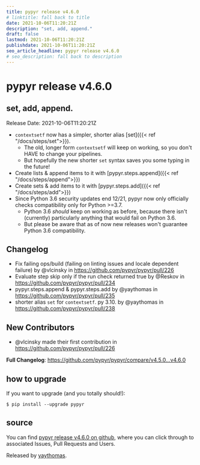 ```yaml
---
title: pypyr release v4.6.0
# linktitle: fall back to title
date: 2021-10-06T11:20:21Z
description: "set, add, append."
draft: false
lastmod: 2021-10-06T11:20:21Z
publishdate: 2021-10-06T11:20:21Z
seo_article_headline: pypyr release v4.6.0
# seo_description: fall back to description
---
```

# pypyr release v4.6.0
## set, add, append.
Release Date: 2021-10-06T11:20:21Z

* `contextsetf` now has a simpler, shorter alias [set]({{< ref "/docs/steps/set">}}).
    * The old, longer form `contextsetf` will keep on working, so you don't HAVE to change your pipelines.
    * But hopefully the new shorter `set` syntax saves you some typing in the future!
* Create lists & append items to it with [pypyr.steps.append]({{< ref "/docs/steps/append">}})
* Create sets & add items to it with [pypyr.steps.add]({{< ref "/docs/steps/add">}})
* Since Python 3.6 security updates end 12/21, pypyr now only officially checks
  compatibility only for Python >=3.7.
  * Python 3.6 *should* keep on working as before, because there isn't (currently)
    particularly anything that would fail on Python 3.6.
  * But please be aware that as of now new releases won't guarantee Python 3.6
    compatibility.

## Changelog
* Fix failing ops/build (failing on linting issues and locale dependent failure) by @vlcinsky in https://github.com/pypyr/pypyr/pull/226
* Evaluate step skip only if the run check returned true by @Reskov in https://github.com/pypyr/pypyr/pull/234
* pypyr.steps.append & pypyr.steps.add by @yaythomas in https://github.com/pypyr/pypyr/pull/235
* shorter alias `set` for `contextsetf`. py 3.10. by @yaythomas in https://github.com/pypyr/pypyr/pull/238

## New Contributors
* @vlcinsky made their first contribution in https://github.com/pypyr/pypyr/pull/226

**Full Changelog**: https://github.com/pypyr/pypyr/compare/v4.5.0...v4.6.0

## how to upgrade
If you want to upgrade (and you totally should!): 

```text
$ pip install --upgrade pypyr
```

## source
You can find [pypyr release v4.6.0 on github](https://github.com/pypyr/pypyr/releases/tag/v4.6.0), where you can 
click through to associated Issues, Pull Requests and Users.

Released by [yaythomas](https://github.com/yaythomas).

